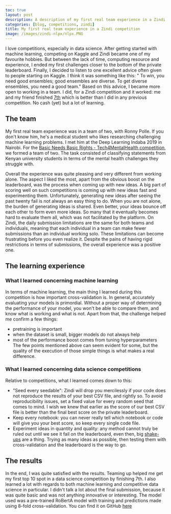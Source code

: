 ```yaml
---
toc: true
layout: post
description: A description of my first real team experience in a Zindi competition with Ronny, a friend of mine.
categories: [blog, competitions, zindi]
title: My first real team experience in a Zindi competition
image: /images/zindi-nlpx/nlpx.PNG
---
```


I love competitions, especially in data science. After getting started with machine learning, competing on Kaggle and Zindi became one of my favourite hobbies. But between the lack of time, computing resource and experience, I ended my first challenges closer to the bottom of the private leaderboard. Finally, I decided to listen to one excellent advice often given to people starting on Kaggle. I think it was something like this:
" To win, you need good ensembles; good ensembles are diverse. To get diverse ensembles, you need a good team."
Based on this advice, I became more open to working in a team. I did, for a Zindi competition and it worked: me and my friend finished [7th](https://zindi.africa/competitions/basic-needs-basic-rights-kenya-tech4mentalhealth/leaderboard) which is better than I did in any previous competition. No cash (yet) but a lot of learning.

## The team

My first real team experience was in a team of two, with Ronny Polle. If you don't know him, he's a medical student who likes researching challenging machine learning problems. I met him at the Deep Learning Indaba 2019 in Nairobi. For the [Basic Needs Basic Rights - Tech4MentalHealth competition](https://zindi.africa/competitions/basic-needs-basic-rights-kenya-tech4mentalhealth), we formed a team of two. The task consisted of classifying statements from Kenyan university students in terms of the mental health challenges they struggle with.


Overall the experience was quite pleasing and very different from working alone. The aspect I liked the most, apart from the obvious boost on the leaderboard, was the process when coming up with new ideas. A big part of scoring well on such competitions is coming up with new ideas fast and experimenting them. Unfortunately, generating new ideas after seeing the past twenty fail is not always an easy thing to do. When you are not alone, the burden of generating ideas is shared. Even better, your ideas bounce off each other to form even more ideas. So many that it eventually becomes hard to evaluate them all, which was not facilitated by the platform. On Zindi, the daily submission limitations are the same for both teams and individuals, meaning that each individual in a team can make fewer submissions than an individual working solo. These limitations can become frustrating before you even realize it. Despite the pains of having rigid restrictions in terms of submissions, the overall experience was a positive one.

## The learning experience

### What I learned concerning machine learning
In terms of machine learning, the main thing I learned during this competition is how important cross-validation is. In general, accurately evaluating your models is primordial. Without a proper way of determining the performance of your model, you won't be able to compare them, and know what is working and what is not. 
Apart from that, the challenge helped me confirm a few things:
* pretraining is important
* when the dataset is small, bigger models do not always help
* most of the performance boost comes from tuning hyperparameters
The few points mentioned above can seem evident for some, but the quality of the execution of those simple things is what makes a real difference.

### What I learned concerning data science competitions
Relative to competitions, what I learned comes down to this:
* "Seed every seedable": Zindi will drop you mercilessly if your code does not reproduce the results of your best CSV file, and rightly so. To avoid reproducibility issues, set a fixed value for every random seed that comes to mind. I wish we knew that earlier as the score of our best CSV file is better than the final best score on the private leaderboard.
* Keep every notebook: you can never really tell which notebook or code will give you your best score, so keep every single code file.
* Experiment ideas in quantity and quality: any method cannot truly be ruled out until we see it fail on the leaderboard, even then, big [shake-ups](https://www.theclickreader.com/how-we-lost-30000-on-a-kaggle-competition-2020/) are a thing. Trying as many ideas as possible, then testing them with cross-validation and the leaderboard is the way to go. 

## The results

In the end, I was quite satisfied with the results. Teaming up helped me get my first top 10 spot in a data science competition by finishing 7th. I also learned a lot with regards to both machine learning and competitive data science in particular. 
I didn't talk a lot about the final submission, because it was quite basic and was not anything innovative or interesting. The model used was a pre-trained RoBertA model with training and predictions made using 8-fold cross-validation. You can find it on GitHub [here](https://github.com/DrCod/Zindi-Tech4MentalHealth-NLP-Challenge)